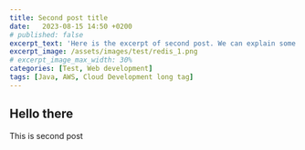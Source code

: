```yaml
---
title: Second post title
date:   2023-08-15 14:50 +0200
# published: false
excerpt_text: 'Here is the excerpt of second post. We can explain some stuff in here and see what happens'
excerpt_image: /assets/images/test/redis_1.png
# excerpt_image_max_width: 30%
categories: [Test, Web development]
tags: [Java, AWS, Cloud Development long tag]
---
```


## Hello there

This is second post


